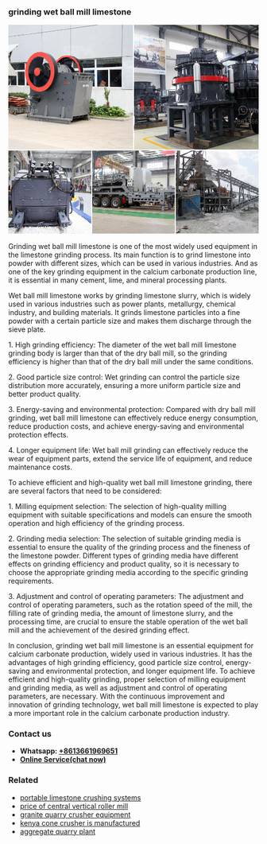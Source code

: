 <h3>grinding wet ball mill limestone</h3><img src='1708309548.jpg' alt=''><p>Grinding wet ball mill limestone is one of the most widely used equipment in the limestone grinding process. Its main function is to grind limestone into powder with different sizes, which can be used in various industries. And as one of the key grinding equipment in the calcium carbonate production line, it is essential in many cement, lime, and mineral processing plants.</p><p>Wet ball mill limestone works by grinding limestone slurry, which is widely used in various industries such as power plants, metallurgy, chemical industry, and building materials. It grinds limestone particles into a fine powder with a certain particle size and makes them discharge through the sieve plate.</p><p>1. High grinding efficiency: The diameter of the wet ball mill limestone grinding body is larger than that of the dry ball mill, so the grinding efficiency is higher than that of the dry ball mill under the same conditions.</p><p>2. Good particle size control: Wet grinding can control the particle size distribution more accurately, ensuring a more uniform particle size and better product quality.</p><p>3. Energy-saving and environmental protection: Compared with dry ball mill grinding, wet ball mill limestone can effectively reduce energy consumption, reduce production costs, and achieve energy-saving and environmental protection effects.</p><p>4. Longer equipment life: Wet ball mill grinding can effectively reduce the wear of equipment parts, extend the service life of equipment, and reduce maintenance costs.</p><p>To achieve efficient and high-quality wet ball mill limestone grinding, there are several factors that need to be considered:</p><p>1. Milling equipment selection: The selection of high-quality milling equipment with suitable specifications and models can ensure the smooth operation and high efficiency of the grinding process.</p><p>2. Grinding media selection: The selection of suitable grinding media is essential to ensure the quality of the grinding process and the fineness of the limestone powder. Different types of grinding media have different effects on grinding efficiency and product quality, so it is necessary to choose the appropriate grinding media according to the specific grinding requirements.</p><p>3. Adjustment and control of operating parameters: The adjustment and control of operating parameters, such as the rotation speed of the mill, the filling rate of grinding media, the amount of limestone slurry, and the processing time, are crucial to ensure the stable operation of the wet ball mill and the achievement of the desired grinding effect.</p><p>In conclusion, grinding wet ball mill limestone is an essential equipment for calcium carbonate production, widely used in various industries. It has the advantages of high grinding efficiency, good particle size control, energy-saving and environmental protection, and longer equipment life. To achieve efficient and high-quality grinding, proper selection of milling equipment and grinding media, as well as adjustment and control of operating parameters, are necessary. With the continuous improvement and innovation of grinding technology, wet ball mill limestone is expected to play a more important role in the calcium carbonate production industry.</p><h3>Contact us</h3><ul><li><strong>Whatsapp:&nbsp;<a href="https://wa.me/8613661969651">+8613661969651</a></strong></li><li><a href="https://swt.shibang-china.com/?git&amp;zhl&amp;grinding wet ball mill limestone"><strong>Online Service(chat now)</strong></a></li></ul><h3>Related</h3><ul><li><a href='portable limestone crushing systems.md'>portable limestone crushing systems</a></li><li><a href='price of central vertical roller mill.md'>price of central vertical roller mill</a></li><li><a href='granite quarry crusher equipment.md'>granite quarry crusher equipment</a></li><li><a href='kenya cone crusher is manufactured.md'>kenya cone crusher is manufactured</a></li><li><a href='aggregate quarry plant.md'>aggregate quarry plant</a></li></ul>
